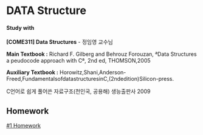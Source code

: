 # DATA Structure

#### Study with

**[COME311] Data Structures** - 정임영 교수님

**Main Textbook :** Richard F. Gilberg and Behrouz Forouzan, ªData Structures a peudocode approach with Cª, 2nd ed, THOMSON,2005    

**Auxiliary Textbook :** Horowitz,Shani,Anderson-Freed,FundamentalsofdatastructuresinC,(2ndedition)Silicon-press.  

C언어로 쉽게 풀어쓴 자료구조(천인국, 공용해) 생능출판사 2009  



## Homework

[#1 Homework](./#1_Homework.md)  



  
